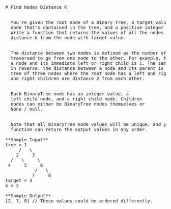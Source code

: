 <pre>
# Find Nodes Distance K


  You're given the root node of a Binary Tree, a target value of a
  node that's contained in the tree, and a positive integer k.
  Write a function that returns the values of all the nodes that are exactly
  distance k from the node with target value.


  The distance between two nodes is defined as the number of edges that must be
  traversed to go from one node to the other. For example, the distance between
  a node and its immediate left or right child is 1. The same holds
  in reverse: the distance between a node and its parent is 1. In a
  tree of three nodes where the root node has a left and right child, the left
  and right children are distance 2 from each other.


  Each BinaryTree node has an integer value, a
  left child node, and a right child node. Children
  nodes can either be BinaryTree nodes themselves or
  None / null.


  Note that all BinaryTree node values will be unique, and your
  function can return the output values in any order.

**Sample Input**
tree = 1
     /   \
    2     3
  /   \     \
 4     5     6
           /   \
          7     8
target = 3
k = 2

**Sample Output**
[2, 7, 8] // These values could be ordered differently.

</pre>